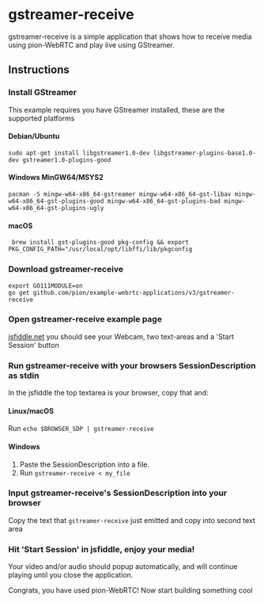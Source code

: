 # gstreamer-receive
gstreamer-receive is a simple application that shows how to receive media using pion-WebRTC and play live using GStreamer.

## Instructions
### Install GStreamer
This example requires you have GStreamer installed, these are the supported platforms
#### Debian/Ubuntu
`sudo apt-get install libgstreamer1.0-dev libgstreamer-plugins-base1.0-dev gstreamer1.0-plugins-good`
#### Windows MinGW64/MSYS2
`pacman -S mingw-w64-x86_64-gstreamer mingw-w64-x86_64-gst-libav mingw-w64-x86_64-gst-plugins-good mingw-w64-x86_64-gst-plugins-bad mingw-w64-x86_64-gst-plugins-ugly`
#### macOS
` brew install gst-plugins-good pkg-config && export PKG_CONFIG_PATH="/usr/local/opt/libffi/lib/pkgconfig`

### Download gstreamer-receive
```
export GO111MODULE=on
go get github.com/pion/example-webrtc-applications/v3/gstreamer-receive
```

### Open gstreamer-receive example page
[jsfiddle.net](https://jsfiddle.net/cqavdpj8/1/) you should see your Webcam, two text-areas and a 'Start Session' button

### Run gstreamer-receive with your browsers SessionDescription as stdin
In the jsfiddle the top textarea is your browser, copy that and:
#### Linux/macOS
Run `echo $BROWSER_SDP | gstreamer-receive`
#### Windows
1. Paste the SessionDescription into a file.
1. Run `gstreamer-receive < my_file`

### Input gstreamer-receive's SessionDescription into your browser
Copy the text that `gstreamer-receive` just emitted and copy into second text area

### Hit 'Start Session' in jsfiddle, enjoy your media!
Your video and/or audio should popup automatically, and will continue playing until you close the application.

Congrats, you have used pion-WebRTC! Now start building something cool
